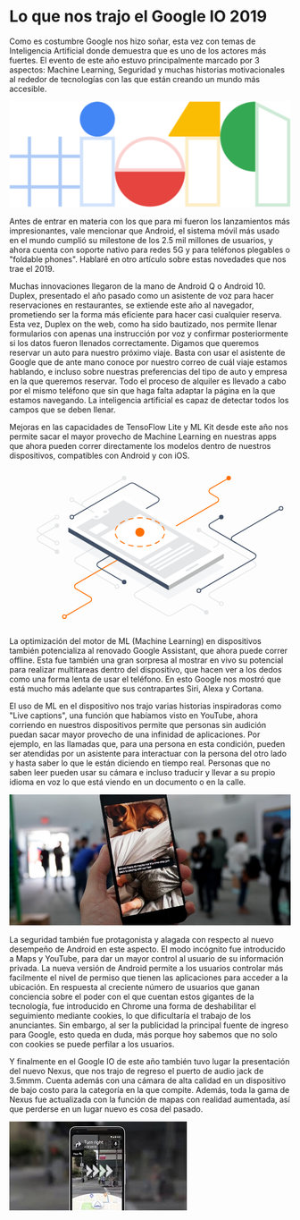 <meta name="date" content="2019-5-12" />
<meta name="image" content="https://raw.githubusercontent.com/cjortegon/camiloortegon-public/master/seo/google_io_2019.png" />
<meta name="language" content="es" />
<meta name="tags" content="google,ai,ar,android,kotlin,tensorflow,machinelearning,mlkit" />

# Lo que nos trajo el Google IO 2019

Como es costumbre Google nos hizo soñar, esta vez con temas de Inteligencia Artificial donde demuestra que es uno de los actores más fuertes. El evento de este año estuvo principalmente marcado por 3 aspectos: Machine Learning, Seguridad y muchas historias motivacionales al rededor de tecnologías con las que están creando un mundo más accesible.

![50;;](https://raw.githubusercontent.com/cjortegon/camiloortegon-public/master/post/2019/media/google-io-19.png)

Antes de entrar en materia con los que para mi fueron los lanzamientos más impresionantes, vale mencionar que Android, el sistema móvil más usado en el mundo cumplió su milestone de los 2.5 mil millones de usuarios, y ahora cuenta con soporte nativo para redes 5G y para teléfonos plegables o "foldable phones". Hablaré en otro artículo sobre estas novedades que nos trae el 2019.

Muchas innovaciones llegaron de la mano de Android Q o Android 10. Duplex, presentado el año pasado como un asistente de voz para hacer reservaciones en restaurantes, se extiende este año al navegador, prometiendo ser la forma más eficiente para hacer casi cualquier reserva. Esta vez, Duplex on the web, como ha sido bautizado, nos permite llenar formularios con apenas una instrucción por voz y confirmar posteriormente si los datos fueron llenados correctamente. Digamos que queremos reservar un auto para nuestro próximo viaje. Basta con usar el asistente de Google que de ante mano conoce por nuestro correo de cuál viaje estamos hablando, e incluso sobre nuestras preferencias del tipo de auto y empresa en la que queremos reservar. Todo el proceso de alquiler es llevado a cabo por el mismo teléfono que sin que haga falta adaptar la página en la que estamos navegando. La inteligencia artificial es capaz de detectar todos los campos que se deben llenar.

Mejoras en las capacidades de TensoFlow Lite y ML Kit desde este año nos permite sacar el mayor provecho de Machine Learning en nuestras apps que ahora pueden correr directamente los modelos dentro de nuestros dispositivos, compatibles con Android y con iOS.

![70;;](data:image/svg+xml;base64,PHN2ZyB3aWR0aD0iNjI2IiBoZWlnaHQ9IjM1MiIgdmlld0JveD0iMCAwIDYyNiAzNTIiIHhtbG5z%0D%0APSJodHRwOi8vd3d3LnczLm9yZy8yMDAwL3N2ZyI+PGcgZmlsbD0ibm9uZSIgZmlsbC1ydWxlPSJl%0D%0AdmVub2RkIj48Zz48cGF0aCBmaWxsPSJub25lIiBkPSJNMCAzNTJoNjI2VjBIMHoiLz48Zz48cGF0%0D%0AaCBkPSJNMjM5LjM1NyAyNjIuNjY4NWwtOTEuMjMtNTIuNjcyYy00LTIuMzA5LTQtOC4wODMgMC0x%0D%0AMC4zOTJsOTguMzk0LTU2LjgwOWM0LTIuMzA5IDQtOC4wODMgMC0xMC4zOTJsLTEwNy4zOTQtNjIu%0D%0AMDA0IiBzdHJva2U9IiNFNUU2RTgiIHN0cm9rZS13aWR0aD0iMiIvPjxwYXRoIGQ9Ik0xMjIuNDk4%0D%0ANiAzMjkuNjAwNmw1Ny41MDgtMzMuMjA2YzMuOTk5LTIuMzEgMy45OTktOC4wODMtLjAwMS0xMC4z%0D%0AOTJsLTMxLjg3OS0xOC40MDZjLTQtMi4zMDktNC04LjA4MyAwLTEwLjM5MmwzMTQuNTU1LTE4MS42%0D%0AMDljNC0yLjMwOSA0LTguMDgzIDAtMTAuMzkybC0xNS40ODgtOC45NDJjLTQuMDA4LTIuMzE0LTMu%0D%0AOTk4LTguMTAzLjAxOC0xMC40MDNsNDAuOTQxLTIzLjQ0NyIgc3Ryb2tlPSIjRkY2RjAwIiBzdHJv%0D%0Aa2Utd2lkdGg9IjIiLz48cGF0aCBkPSJNNDcxLjY4NzYgMzAwLjgwNDJsLTI0LjI2Mi0xNC4wMDdj%0D%0ALTQtMi4zMS00LTguMDgzIDAtMTAuMzkzbDk4LjM5NC01Ni44MDhjNC0yLjMwOSA0LTguMDgzIDAt%0D%0AMTAuMzkybC0xMjQuMDIyLTcxLjYwNSIgc3Ryb2tlPSIjRTVFNkU4IiBzdHJva2Utd2lkdGg9IjIi%0D%0ALz48cGF0aCBkPSJNNDIxLjc5NzkgMjcyLjAwMDVsMTI0LjAyMi03MS42MDRjNC0yLjMxIDQtOC4w%0D%0AODMgMC0xMC4zOTNsLTk4LjM5My01Ni44MDdjLTQtMi4zMDktNC04LjA4My4wMDEtMTAuMzkybDI0%0D%0ALjI2LTE0LjAwMSIgc3Ryb2tlPSIjNDI1MDY2IiBzdHJva2Utd2lkdGg9IjIiLz48cGF0aCBkPSJN%0D%0AMjU1LjQ5OTYgMjIuNDExNmwtOTAuNzQ2IDUyLjM5MmMtNCAyLjMwOS00IDguMDgzIDAgMTAuMzky%0D%0AbDcuMDkxIDQuMDk0TTEwNS45NjIgMTg1LjU5NjdsLTQwLjg4Ni0yMy42Yy00LjAwMS0yLjMxLTQu%0D%0AMDAxLTguMDg0IDAtMTAuMzkzbDQwLjg4Ni0yMy42MDEiIHN0cm9rZT0iI0U1RTZFOCIgc3Ryb2tl%0D%0ALXdpZHRoPSIyIi8+PHBhdGggZD0iTTEwNS45NjIgMTY2LjQwMzNsLTQwLjg4OC0yMy42MDdjLTQt%0D%0AMi4zMS00LTguMDgzLjAwMS0xMC4zOTNsNDAuODg2LTIzLjYiIHN0cm9rZT0iI0U1RTZFOCIgc3Ry%0D%0Ab2tlLXdpZHRoPSIyIi8+PHBhdGggZD0iTTYwNC42NjggODkuNTc5NmwtMTA3LjM5OCA2Mi4wMTRj%0D%0ALTQuMDA0IDIuMzEyLTMuOTk5IDguMDkyLjAwOSAxMC4zOTdsNy42NjEgNC40MDdNMTM5LjEzMjQg%0D%0AMTA4LjgwMzJsMTI4LjAwOS03My45MTNjMy43NDEtMi4xNiA4LjM1Ni0yLjE0MiAxMi4wODEuMDQ3%0D%0AbDUxLjAxIDI5Ljk4MmMzLjk2NCAyLjMzIDMuOTQyIDguMDctLjA0IDEwLjM2OWwtNjUuNzAzIDM3%0D%0ALjkzM2MtMy45OTggMi4zMDktNC4wMDEgOC4wNzgtLjAwNSAxMC4zOWwzMS44NTYgMTguNDM1YzMu%0D%0AOTk2IDIuMzEyIDMuOTkzIDguMDgxLS4wMDQgMTAuMzg5bC05OC4zMjcgNTYuNzY5Yy00IDIuMzA5%0D%0ALTQgOC4wODMgMCAxMC4zOTJsNTcuNDkgMzMuMTkyIiBzdHJva2U9IiM0MjUwNjYiIHN0cm9rZS13%0D%0AaWR0aD0iMiIvPjxwYXRoIGQ9Ik00MzguNDI1OCAzMjAuMDAwNWwtMjcuMjQ5LTE1LjczOGMtMy43%0D%0AMTItMi4xNDQtOC4yODgtMi4xNDUtMTIuMDAxLS4wMDFsLTM3Ljg5IDIxLjg3NmMtMy43MTIgMi4x%0D%0ANDMtOC4yODYgMi4xNDMtMTEuOTk5IDBsLTQzLjg4OS0yNS4zMzMtMjQuMjUyLTE0LjAwOGMtNC0y%0D%0ALjMwOS0zLjk5OS04LjA4MiAwLTEwLjM5MWwxODEuNTMxLTEwNC44MTJjNC0yLjMwOSA0LTguMDgz%0D%0AIDAtMTAuMzkybC03LjYyNC00LjQwMiIgc3Ryb2tlPSIjRTVFNkU4IiBzdHJva2Utd2lkdGg9IjIi%0D%0ALz48cGF0aCBkPSJNMTA5Ljk2MiAxMjguMDAyOWMwLTIuMjA5LTEuNzkxLTQtNC00cy00IDEuNzkx%0D%0ALTQgNCAxLjc5MSA0IDQgNCA0LTEuNzkxIDQtNCIgZmlsbD0iI0U1RTZFOCIvPjxwYXRoIGQ9Ik0x%0D%0AMDkuOTYyIDEyOC4wMDI5YzAtMi4yMDktMS43OTEtNC00LTRzLTQgMS43OTEtNCA0IDEuNzkxIDQg%0D%0ANCA0IDQtMS43OTEgNC00eiIgc3Ryb2tlPSIjRTVFNkU4IiBzdHJva2Utd2lkdGg9IjIiLz48cGF0%0D%0AaCBkPSJNMTA5Ljk2MSAxMDguODAzMmMwLTIuMjA5LTEuNzkxLTQtNC00cy00IDEuNzkxLTQgNCAx%0D%0ALjc5MSA0IDQgNCA0LTEuNzkxIDQtNCIgZmlsbD0iI0ZGRiIvPjxwYXRoIGQ9Ik0xMDkuOTYxIDEw%0D%0AOC44MDMyYzAtMi4yMDktMS43OTEtNC00LTRzLTQgMS43OTEtNCA0IDEuNzkxIDQgNCA0IDQtMS43%0D%0AOTEgNC00eiIgc3Ryb2tlPSIjRTVFNkU4IiBzdHJva2Utd2lkdGg9IjIiLz48cGF0aCBkPSJNMTA5%0D%0ALjk2MiAxNjYuNDAzM2MwLTIuMjA5LTEuNzkxLTQtNC00cy00IDEuNzkxLTQgNCAxLjc5MSA0IDQg%0D%0ANCA0LTEuNzkxIDQtNCIgZmlsbD0iI0ZGRiIvPjxwYXRoIGQ9Ik0xMDkuOTYyIDE2Ni40MDMzYzAt%0D%0AMi4yMDktMS43OTEtNC00LTRzLTQgMS43OTEtNCA0IDEuNzkxIDQgNCA0IDQtMS43OTEgNC00eiIg%0D%0Ac3Ryb2tlPSIjRTVFNkU4IiBzdHJva2Utd2lkdGg9IjIiLz48cGF0aCBkPSJNMTA5Ljk2MiAxODUu%0D%0ANTk2N2MwLTIuMjA5LTEuNzkxLTQtNC00cy00IDEuNzkxLTQgNCAxLjc5MSA0IDQgNCA0LTEuNzkx%0D%0AIDQtNCIgZmlsbD0iI0U1RTZFOCIvPjxwYXRoIGQ9Ik0xMDkuOTYyIDE4NS41OTY3YzAtMi4yMDkt%0D%0AMS43OTEtNC00LTRzLTQgMS43OTEtNCA0IDEuNzkxIDQgNCA0IDQtMS43OTEgNC00eiIgc3Ryb2tl%0D%0APSIjRTVFNkU4IiBzdHJva2Utd2lkdGg9IjIiLz48cGF0aCBkPSJNMjU5LjQ5OTYgMjUyLjc4ODFj%0D%0AMC0yLjIwOS0xLjc5MS00LTQtNHMtNCAxLjc5MS00IDQgMS43OTEgNCA0IDQgNC0xLjc5MSA0LTQi%0D%0AIGZpbGw9IiM0MjUwNjYiLz48cGF0aCBkPSJNMjU5LjQ5OTYgMjUyLjc4ODFjMC0yLjIwOS0xLjc5%0D%0AMS00LTQtNHMtNCAxLjc5MS00IDQgMS43OTEgNCA0IDQgNC0xLjc5MSA0LTR6IiBzdHJva2U9IiM0%0D%0AMjUwNjYiIHN0cm9rZS13aWR0aD0iMiIvPjxwYXRoIGQ9Ik0yNDMuMzU3IDI2Mi42Njg1YzAtMi4y%0D%0AMDktMS43OTEtNC00LTRzLTQgMS43OTEtNCA0IDEuNzkxIDQgNCA0IDQtMS43OTEgNC00IiBmaWxs%0D%0APSIjRkZGIi8+PHBhdGggZD0iTTI0My4zNTcgMjYyLjY2ODVjMC0yLjIwOS0xLjc5MS00LTQtNHMt%0D%0ANCAxLjc5MS00IDQgMS43OTEgNCA0IDQgNC0xLjc5MSA0LTR6IiBzdHJva2U9IiNFNUU2RTgiIHN0%0D%0Acm9rZS13aWR0aD0iMiIvPjxwYXRoIGQ9Ik0xNDMuMTMyNCAxMDguODAzMmMwLTIuMjA5LTEuNzkx%0D%0ALTQtNC00cy00IDEuNzkxLTQgNCAxLjc5MSA0IDQgNCA0LTEuNzkxIDQtNCIgZmlsbD0iI0ZGRiIv%0D%0APjxwYXRoIGQ9Ik0xNDMuMTMyNCAxMDguODAzMmMwLTIuMjA5LTEuNzkxLTQtNC00cy00IDEuNzkx%0D%0ALTQgNCAxLjc5MSA0IDQgNCA0LTEuNzkxIDQtNHoiIHN0cm9rZT0iIzQyNTA2NiIgc3Ryb2tlLXdp%0D%0AZHRoPSIyIi8+PHBhdGggZD0iTTI1OS40OTk2IDIyLjQxMTZjMC0yLjIwOS0xLjc5MS00LTQtNHMt%0D%0ANCAxLjc5MS00IDQgMS43OTEgNCA0IDQgNC0xLjc5MSA0LTQiIGZpbGw9IiNFNUU2RTgiLz48cGF0%0D%0AaCBkPSJNMjU5LjQ5OTYgMjIuNDExNmMwLTIuMjA5LTEuNzkxLTQtNC00cy00IDEuNzkxLTQgNCAx%0D%0ALjc5MSA0IDQgNCA0LTEuNzkxIDQtNHoiIHN0cm9rZT0iI0U1RTZFOCIgc3Ryb2tlLXdpZHRoPSIy%0D%0AIi8+PHBhdGggZD0iTTQ3NS42ODc2IDEwOC44MDMyYzAtMi4yMDktMS43OTEtNC00LTRzLTQgMS43%0D%0AOTEtNCA0IDEuNzkxIDQgNCA0IDQtMS43OTEgNC00IiBmaWxsPSIjNDI1MDY2Ii8+PHBhdGggZD0i%0D%0ATTQ3NS42ODc2IDEwOC44MDMyYzAtMi4yMDktMS43OTEtNC00LTRzLTQgMS43OTEtNCA0IDEuNzkx%0D%0AIDQgNCA0IDQtMS43OTEgNC00eiIgc3Ryb2tlPSIjNDI1MDY2IiBzdHJva2Utd2lkdGg9IjIiLz48%0D%0AcGF0aCBkPSJNNDI1Ljc5NzkgMjcyLjAwMDVjMC0yLjIwOS0xLjc5MS00LTQtNHMtNCAxLjc5MS00%0D%0AIDQgMS43OTEgNCA0IDQgNC0xLjc5MSA0LTQiIGZpbGw9IiNGRkYiLz48cGF0aCBkPSJNNDI1Ljc5%0D%0ANzkgMjcyLjAwMDVjMC0yLjIwOS0xLjc5MS00LTQtNHMtNCAxLjc5MS00IDQgMS43OTEgNCA0IDQg%0D%0ANC0xLjc5MSA0LTR6IiBzdHJva2U9IiM0MjUwNjYiIHN0cm9rZS13aWR0aD0iMiIvPjxwYXRoIGQ9%0D%0AIk00NzUuNjg3NiAzMDAuODA0MmMwLTIuMjA5LTEuNzkxLTQtNC00cy00IDEuNzkxLTQgNCAxLjc5%0D%0AMSA0IDQgNCA0LTEuNzkxIDQtNCIgZmlsbD0iI0ZGRiIvPjxwYXRoIGQ9Ik00NzUuNjg3NiAzMDAu%0D%0AODA0MmMwLTIuMjA5LTEuNzkxLTQtNC00cy00IDEuNzkxLTQgNCAxLjc5MSA0IDQgNCA0LTEuNzkx%0D%0AIDQtNHoiIHN0cm9rZT0iI0U1RTZFOCIgc3Ryb2tlLXdpZHRoPSIyIi8+PHBhdGggZD0iTTQ0Mi40%0D%0AMjU4IDMyMC4wMDA1YzAtMi4yMDktMS43OTEtNC00LTRzLTQgMS43OTEtNCA0IDEuNzkxIDQgNCA0%0D%0AIDQtMS43OTEgNC00IiBmaWxsPSIjRTVFNkU4Ii8+PHBhdGggZD0iTTQ0Mi40MjU4IDMyMC4wMDA1%0D%0AYzAtMi4yMDktMS43OTEtNC00LTRzLTQgMS43OTEtNCA0IDEuNzkxIDQgNCA0IDQtMS43OTEgNC00%0D%0AeiIgc3Ryb2tlPSIjRTVFNkU4IiBzdHJva2Utd2lkdGg9IjIiLz48cGF0aCBkPSJNMTI2LjQ5ODYg%0D%0AMzI5LjYwMDZjMC0yLjIwOS0xLjc5MS00LTQtNHMtNCAxLjc5MS00IDQgMS43OTEgNCA0IDQgNC0x%0D%0ALjc5MSA0LTQiIGZpbGw9IiNGRkYiLz48cGF0aCBkPSJNMTI2LjQ5ODYgMzI5LjYwMDZjMC0yLjIw%0D%0AOS0xLjc5MS00LTQtNHMtNCAxLjc5MS00IDQgMS43OTEgNCA0IDQgNC0xLjc5MSA0LTR6IiBzdHJv%0D%0Aa2U9IiNGRjZGMDAiIHN0cm9rZS13aWR0aD0iMiIvPjxwYXRoIGQ9Ik0xNDMuMTI2NSA3MC4zOTk0%0D%0AYzAtMi4yMDktMS43OTEtNC00LTRzLTQgMS43OTEtNCA0IDEuNzkxIDQgNCA0IDQtMS43OTEgNC00%0D%0AIiBmaWxsPSIjRkZGIi8+PHBhdGggZD0iTTE0My4xMjY1IDcwLjM5OTRjMC0yLjIwOS0xLjc5MS00%0D%0ALTQtNHMtNCAxLjc5MS00IDQgMS43OTEgNCA0IDQgNC0xLjc5MSA0LTR6IiBzdHJva2U9IiNFNUU2%0D%0ARTgiIHN0cm9rZS13aWR0aD0iMiIvPjxwYXRoIGQ9Ik02MDguNjY4IDg5LjU3OTZjMC0yLjIwOS0x%0D%0ALjc5MS00LTQtNHMtNCAxLjc5MS00IDQgMS43OTEgNCA0IDQgNC0xLjc5MSA0LTQiIGZpbGw9IiNG%0D%0ARkYiLz48cGF0aCBkPSJNNjA4LjY2OCA4OS41Nzk2YzAtMi4yMDktMS43OTEtNC00LTRzLTQgMS43%0D%0AOTEtNCA0IDEuNzkxIDQgNCA0IDQtMS43OTEgNC00eiIgc3Ryb2tlPSIjNDI1MDY2IiBzdHJva2Ut%0D%0Ad2lkdGg9IjIiLz48cGF0aCBkPSJNNDkyLjE1MjkgMjIuNDExNmMwLTIuMjA5LTEuNzkxLTQtNC00%0D%0Acy00IDEuNzkxLTQgNCAxLjc5MSA0IDQgNCA0LTEuNzkxIDQtNCIgZmlsbD0iI0ZGNkYwMCIvPjxw%0D%0AYXRoIGQ9Ik00OTIuMTUyOSAyMi40MTE2YzAtMi4yMDktMS43OTEtNC00LTRzLTQgMS43OTEtNCA0%0D%0AIDEuNzkxIDQgNCA0IDQtMS43OTEgNC00eiIgc3Ryb2tlPSIjRkY2RjAwIiBzdHJva2Utd2lkdGg9%0D%0AIjIiLz48cGF0aCBkPSJNNDI1Ljc5NzkgMTM3LjU5OTZjMC0yLjIwOS0xLjc5MS00LTQtNHMtNCAx%0D%0ALjc5MS00IDQgMS43OTEgNCA0IDQgNC0xLjc5MSA0LTQiIGZpbGw9IiNFNUU2RTgiLz48cGF0aCBk%0D%0APSJNNDI1Ljc5NzkgMTM3LjU5OTZjMC0yLjIwOS0xLjc5MS00LTQtNHMtNCAxLjc5MS00IDQgMS43%0D%0AOTEgNCA0IDQgNC0xLjc5MSA0LTR6IiBzdHJva2U9IiNFNUU2RTgiIHN0cm9rZS13aWR0aD0iMiIv%0D%0APjwvZz48cGF0aCBmaWxsLW9wYWNpdHk9Ii4wNSIgZmlsbD0iIzQyNTA2NiIgZD0iTTEzMS4xMzI0%0D%0AIDE2Mi4xNzkybDIyMy40NjcgMTI5LjAxOSAxMjIuNjg5LTcwLjgzNC0yMjMuNDY3LTEyOS4wMTl6%0D%0AIi8+PHBhdGggZmlsbD0iI0I4QkFCQSIgZD0iTTMzOC40NjgzIDI2MC44MjU3bDE2LjEzMSAxMC4x%0D%0AMTkgMTIyLjY4OS03MC44MzR2LTEwLjExOWwtMjIuNDQyIDguNTYxeiIvPjxwYXRoIGZpbGw9IiNG%0D%0ARkYiIGQ9Ik00NTAuOTk4MSAxODQuOTMyMXYxMC4xMTZsLTE5Ny4xNzctMTEzLjg0LTEyLjg5My02%0D%0ALjc2OCAxMi44OTMtMTMuNDY3eiIvPjxwYXRoIGZpbGw9IiM0MjUwNjYiIGQ9Ik0zNTQuNjAxMSAy%0D%0ANjAuODI2N3YxMC4xMTlsLTIyMy40NjktMTI5LjAxOXYtMTAuMTJsMTQuMTI3IDIuMzQ5IDIxMi4y%0D%0ANDkgMTE5LjM1NXoiLz48Zz48cGF0aCBkPSJNMjUzLjgyMTQgNjAuOTcyN2wtMTIyLjY4OSA3MC44%0D%0AMzQgMTcuNTI3IDEwLjEyIDMzLjk1OC0xOS42MDZjMS4yMS0uNjk5IDMuMTcyLS42OTkgNC4zODIg%0D%0AMCAzLjYzIDIuMDk1IDkuNTE1IDIuMDk1IDEzLjE0NSAwbDE5LjcxOS0xMS4zODVjMS44MS0xLjA0%0D%0ANSAyLjcxNy0yLjQxNCAyLjcyMS0zLjc4NWguMDAydi03LjkwNmwzMS4yMzUtMTguMDM0di0yMC4y%0D%0AMzh6IiBmaWxsPSIjRkZGIi8+PHBhdGggZD0iTTQ1MC45OTgxIDE4NC45MzIxbC0xMDUuMTYyIDYw%0D%0ALjcxNS0xOTcuMTc3LTExMy44NCAzMy45NTktMTkuNjA2YzEuMjEtLjY5OSAzLjE3Mi0uNjk5IDQu%0D%0AMzgxIDAgMy42MyAyLjA5NiA5LjUxNiAyLjA5NiAxMy4xNDUgMGwxOS43MTgtMTEuMzg0YzMuNjMx%0D%0ALTIuMDk2IDMuNjMxLTUuNDk0LjAwMS03LjU5LTEuMjEtLjY5OC0xLjIxLTEuODMxIDAtMi41Mjls%0D%0AMzMuOTU4LTE5LjYwNiAxOTcuMTc3IDExMy44NHptLTMxOS44NjYtNTMuMTI1bDIyMy40NjggMTI5%0D%0ALjAxOSAxMjIuNjg4LTcwLjgzNC0yMjMuNDY3LTEyOS4wMTktMTIyLjY4OSA3MC44MzR6IiBmaWxs%0D%0APSIjRkZGIi8+PHBhdGggZD0iTTQxNy4zMzMxIDIxMS45NThsLTI0LjY4NyAxNC4yNTNjLTEuMDQ3%0D%0ALjYwNS0uOTE2IDEuNjYyLjI5NCAyLjM2IDEuMjEuNjk5IDMuMDQuNzc1IDQuMDg4LjE2OWwyNC42%0D%0AODctMTQuMjUyYzEuMDQ4LS42MDUuOTE2LTEuNjYyLS4yOTQtMi4zNjEtMS4yMS0uNjk4LTMuMDQt%0D%0ALjc3NC00LjA4OC0uMTY5TTE5Ni44NTg1IDEwNi41MDkzYzEuODE1IDEuMDQ4IDEuODE1IDIuNzQ3%0D%0AIDAgMy43OTQtMS44MTUgMS4wNDgtNC43NTcgMS4wNDgtNi41NzMgMC0xLjgxNS0xLjA0Ny0xLjgx%0D%0ANS0yLjc0Ni4wMDEtMy43OTQgMS44MTUtMS4wNDggNC43NTctMS4wNDggNi41NzIgME0yMTYuNTc2%0D%0AMiA5NS4xMjVjMS44MTUgMS4wNDggMS44MTUgMi43NDcgMCAzLjc5NXMtNC43NTcgMS4wNDgtNi41%0D%0ANzIgMGMtMS44MTYtMS4wNDgtMS44MTUtMi43NDcgMC0zLjc5NXM0Ljc1Ny0xLjA0OCA2LjU3MiAw%0D%0AIiBmaWxsPSIjRTVFNkU4Ii8+PHBhdGggZD0iTTQ1MC45OTgxIDE4NC45MzIxbC0xMDUuMTYyIDYw%0D%0ALjcxNS0xOTcuMTc3LTExMy44NCAzMy45NTktMTkuNjA2YzEuMjEtLjY5OSAzLjE3Mi0uNjk5IDQu%0D%0AMzgxIDAgMy42MyAyLjA5NiA5LjUxNiAyLjA5NiAxMy4xNDUgMGwxOS43MTgtMTEuMzg0YzMuNjMx%0D%0ALTIuMDk2IDMuNjMxLTUuNDk0LjAwMS03LjU5LTEuMjEtLjY5OC0xLjIxLTEuODMxIDAtMi41Mjls%0D%0AMzMuOTU4LTE5LjYwNiAxOTcuMTc3IDExMy44NHoiIGZpbGw9IiNFNUU2RTgiLz48cGF0aCBmaWxs%0D%0APSIjRTVFNkU4IiBkPSJNMzI4LjMwOTYgMjM1LjUyNzhsMTcuNTI3IDEwLjExOSAxMDUuMTYxLTYw%0D%0ALjcxNS0xNy41MjYtMTAuMTE5eiIvPjxwYXRoIGZpbGw9IiNGRkYiIGQ9Ik0zNTUuNTU4NyAxNzUu%0D%0ANTI0NGwtNTYuOTYyIDMyLjg4NyA3LjY2OCA0LjQyNyA1Ni45NjItMzIuODg3ek0zOTguNDE3NSAx%0D%0ANjQuNjkzOGwtODcuNjM1IDUwLjU5NiA0LjM4MiAyLjUyOSA4Ny42MzQtNTAuNTk1ek00MDcuMTgw%0D%0ANyAxNjkuNzUzNGwtODcuNjM1IDUwLjU5NiA0LjM4MiAyLjUyOSA4Ny42MzUtNTAuNTk1ek0zMzIu%0D%0ANjkxIDIyNy45Mzg1bDc4Ljk4MS00NS41OTktNC4zODItMi41My03OC45OCA0NS41OTl6TTE5My41%0D%0ANzE4IDE0Ny42MTgybDI3LjM4Ni0xNS44MTEtMTcuNTI3LTEwLjExOS0yNy4zODYgMTUuODExeiIv%0D%0APjxwYXRoIGZpbGw9IiNFNUU2RTgiIGQ9Ik0yNjMuNjc5NyAxMDIuMDgybDEzLjE0NS03LjU4OS00%0D%0ALjM4Mi0yLjUzLTEzLjE0NSA3LjU4OXpNMjUwLjUzNDcgOTQuNDkyN2w0LjM4MSAyLjUzIDEzLjE0%0D%0ANi03LjU5LTQuMzgyLTIuNTI5eiIvPjxwYXRoIGZpbGw9IiNGRkYiIGQ9Ik0yMDIuMzM1NSAxNTIu%0D%0ANjc3N2w4Ny42MzQgNTAuNTk2IDg3LjYzNS01MC41OTYtODcuNjM0LTUwLjU5NnoiLz48cGF0aCBk%0D%0APSJNMjUxLjQ5OTYgMTE5Ljc4NDdjMS43MDMtLjk4MyAzLjQ5LTEuODg5IDUuMzQ3LTIuNzE2IiBz%0D%0AdHJva2U9IiNGRjZGMDAiIHN0cm9rZS13aWR0aD0iMiIvPjxwYXRoIGQ9Ik0yNjQuNDQ2OCAxMTQu%0D%0AMjI2MWMxNy41MDktNS40MTggMzkuMDItNC45ODIgNTUuODg1IDEuMzA2IiBzdHJva2U9IiNGRjZG%0D%0AMDAiIHN0cm9rZS13aWR0aD0iMiIgc3Ryb2tlLWRhc2hhcnJheT0iMTIuMTc4LDguMTE4Ii8+PHBh%0D%0AdGggZD0iTTMyNC4wOTUzIDExNy4wNjg0YzEuODU3LjgyOCAzLjY0NCAxLjczMyA1LjM0NiAyLjcx%0D%0ANk0yNTEuNDk5NiAxNjQuNzg0N2MtMS44MjItMS4wNTItMy40OS0yLjE1OS01LjAwMy0zLjMxMyIg%0D%0Ac3Ryb2tlPSIjRkY2RjAwIiBzdHJva2Utd2lkdGg9IjIiLz48cGF0aCBkPSJNMjQwLjkxNTEgMTU2%0D%0ALjIzYy04LjIxLTkuNzI0LTcuMzI0LTIxLjM2MSAyLjY1Ni0zMC42NzIiIHN0cm9rZT0iI0ZGNkYw%0D%0AMCIgc3Ryb2tlLXdpZHRoPSIyIiBzdHJva2UtZGFzaGFycmF5PSIxMS40OTgsNy42NjUiLz48cGF0%0D%0AaCBkPSJNMjQ2LjQ5NjYgMTIzLjA5NjdjMS41MTMtMS4xNTMgMy4xODEtMi4yNiA1LjAwMy0zLjMx%0D%0AMk0zMjkuNDQxNSAxNjQuNzg0MmMtMS43MDMuOTgzLTMuNDg5IDEuODg5LTUuMzQ3IDIuNzE2IiBz%0D%0AdHJva2U9IiNGRjZGMDAiIHN0cm9rZS13aWR0aD0iMiIvPjxwYXRoIGQ9Ik0zMTYuNDk0MiAxNzAu%0D%0AMzQyOGMtMTcuNTA5IDUuNDE4LTM5LjAyIDQuOTgzLTU1Ljg4NS0xLjMwNiIgc3Ryb2tlPSIjRkY2%0D%0ARjAwIiBzdHJva2Utd2lkdGg9IjIiIHN0cm9rZS1kYXNoYXJyYXk9IjEyLjE3OCw4LjExOCIvPjxw%0D%0AYXRoIGQ9Ik0yNTYuODQ1OCAxNjcuNTAwNWMtMS44NTctLjgyOC0zLjY0NC0xLjczMy01LjM0Ni0y%0D%0ALjcxNk0zMjkuNDQxNSAxMTkuNzg0N2MxLjgyMiAxLjA1MiAzLjQ5IDIuMTU5IDUuMDAzIDMuMzEy%0D%0AIiBzdHJva2U9IiNGRjZGMDAiIHN0cm9rZS13aWR0aD0iMiIvPjxwYXRoIGQ9Ik0zNDAuMDI1OSAx%0D%0AMjguMzM5NGM4LjIxIDkuNzIzIDcuMzI0IDIxLjM2MS0yLjY1NiAzMC42NzEiIHN0cm9rZT0iI0ZG%0D%0ANkYwMCIgc3Ryb2tlLXdpZHRoPSIyIiBzdHJva2UtZGFzaGFycmF5PSIxMS40OTgsNy42NjUiLz48%0D%0AcGF0aCBkPSJNMzM0LjQ0NDQgMTYxLjQ3MjJjLTEuNTEzIDEuMTUzLTMuMTgxIDIuMjYtNS4wMDMg%0D%0AMy4zMTIiIHN0cm9rZT0iI0ZGNkYwMCIgc3Ryb2tlLXdpZHRoPSIyIi8+PHBhdGggZD0iTTMwMC40%0D%0ANzA4IDE0Mi4yODQ3YzAtNS41MjMtNC40NzgtMTAtMTAtMTAtNS41MjMgMC0xMCA0LjQ3Ny0xMCAx%0D%0AMCAwIDUuNTIyIDQuNDc3IDEwIDEwIDEwIDUuNTIyIDAgMTAtNC40NzggMTAtMTAiIGZpbGw9IiNG%0D%0ARjZGMDAiLz48L2c+PC9nPjwvZz48L3N2Zz4K)

La optimización del motor de ML (Machine Learning) en dispositivos también potencializa al renovado Google Assistant, que ahora puede correr offline. Esta fue también una gran sorpresa al mostrar en vivo su potencial para realizar multitareas dentro del dispositivo, que hacen ver a los dedos como una forma lenta de usar el teléfono. En esto Google nos mostró que está mucho más adelante que sus contrapartes Siri, Alexa y Cortana.

El uso de ML en el dispositivo nos trajo varias historias inspiradoras como "Live captions", una función que habíamos visto en YouTube, ahora corriendo en nuestros dispositivos permite que personas sin audición puedan sacar mayor provecho de una infinidad de aplicaciones. Por ejemplo, en las llamadas que, para una persona en esta condición, pueden ser atendidas por un asistente para interactuar con la persona del otro lado y hasta saber lo que le están diciendo en tiempo real. Personas que no saben leer pueden usar su cámara e incluso traducir y llevar a su propio idioma en voz lo que está viendo en un documento o en la calle.

![;250;](https://raw.githubusercontent.com/cjortegon/camiloortegon-public/master/post/2019/media/live-captions.jpeg)

La seguridad también fue protagonista y alagada con respecto al nuevo desempeño de Android en este aspecto. El modo incógnito fue introducido a Maps y YouTube, para dar un mayor control al usuario de su información privada. La nueva versión de Android permite a los usuarios controlar más facilmente el nivel de permiso que tienen las aplicaciones para acceder a la ubicación. En respuesta al creciente número de usuarios que ganan conciencia sobre el poder con el que cuentan estos gigantes de la tecnología, fue introducido en Chrome una forma de deshabilitar el seguimiento mediante cookies, lo que dificultaría el trabajo de los anunciantes. Sin embargo, al ser la publicidad la principal fuente de ingreso para Google, esto queda en duda, más porque hoy sabemos que no solo con cookies se puede perfilar a los usuarios.

Y finalmente en el Google IO de este año también tuvo lugar la presentación del nuevo Nexus, que nos trajo de regreso el puerto de audio jack de 3.5mmm. Cuenta además con una cámara de alta calidad en un dispositivo de bajo costo para la categoría en la que compite. Además, toda la gama de Nexus fue actualizada con la función de mapas con realidad aumentada, así que perderse en un lugar nuevo es cosa del pasado.

![;;](https://raw.githubusercontent.com/cjortegon/camiloortegon-public/master/post/2019/media/ar-google-maps.jpeg)